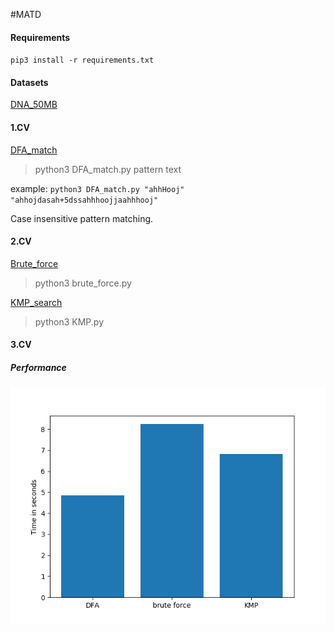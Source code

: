 #MATD
#### Requirements
`pip3 install -r requirements.txt`

#### Datasets
[DNA_50MB](http://pizzachili.dcc.uchile.cl/texts/dna/dna.50MB.gz)

#### 1.CV
[DFA_match](https://github.com/pbednar96/MATD/blob/master/DFA_match.py)

>python3 DFA_match.py pattern text

example: 
`python3 DFA_match.py "ahhHooj" "ahhojdasah+5dssahhhoojjaahhhooj"`

Case insensitive pattern matching.

#### 2.CV

[Brute_force](https://github.com/pbednar96/MATD/blob/master/brute_force.py)

>python3 brute_force.py

[KMP_search](https://github.com/pbednar96/MATD/blob/master/kmp.py)

>python3 KMP.py

#### 3.CV

##### Performance

![plot_img](https://github.com/pbednar96/MATD/blob/master/plots/performance_plot.png)


